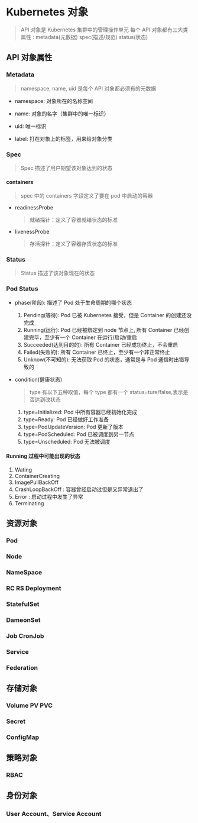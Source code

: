 # Kubernetes 对象

> API 对象是 Kubernetes 集群中的管理操作单元
> 每个 API 对象都有三大类属性 : metadata(元数据) spec(描述/规范) status(状态)

## API 对象属性

### Metadata

> namespace, name, uid 是每个 API 对象都必须有的元数据

- namespace: 对象所在的名称空间

- name: 对象的名字（集群中的唯一标识）

- uid: 唯一标识

- label: 打在对象上的标签，用来给对象分类

### Spec

> Spec 描述了用户期望该对象达到的状态

#### containers

> spec 中的 containers 字段定义了要在 pod 中启动的容器

- readinessProbe
  > 就绪探针：定义了容器就绪状态的标准

- livenessProbe
  > 存活探针：定义了容器存货状态的标准

### Status

> Status 描述了该对象现在的状态

### Pod Status

- phase(阶段): 描述了 Pod 处于生命周期的哪个状态
  1. Pending(等待): Pod 已被 Kubernetes 接受，但是 Container 的创建还没完成
  2. Running(运行): Pod 已经被绑定到 node 节点上, 所有 Container 已经创建完毕，至少有一个 Container 在运行/启动/重启
  3. Succeeded(达到目的的): 所有 Container 已经成功终止，不会重启
  4. Failed(失败的): 所有 Container 已终止，至少有一个非正常终止
  5. Unknow(不可知的): 无法获取 Pod 的状态，通常是与 Pod 通信时出错导致的

- condition(健康状态)
  > type 有以下五种取值，每个 type 都有一个 status=ture/false,表示是否达到改状态
  1. type=Initialized: Pod 中所有容器已经初始化完成
  2. type=Ready: Pod 已经做好工作准备
  3. type=PodUpdateVersion: Pod 更新了版本
  4. type=PodScheduled: Pod 已被调度到另一节点
  5. type=Unscheduled: Pod 无法被调度

#### Running 过程中可能出现的状态

1. Wating
2. ContainerCreating
3. ImagePullBackOff
4. CrashLoopBackOff : 容器曾经启动过但是又异常退出了
5. Error : 启动过程中发生了异常
6. Terminating

## 资源对象

### Pod

### Node

### NameSpace

### RC RS Deployment

### StatefulSet

### DameonSet

### Job CronJob

### Service

### Federation

## 存储对象

### Volume PV PVC

### Secret

### ConfigMap

## 策略对象

### RBAC

## 身份对象

### User Account、Service Account
